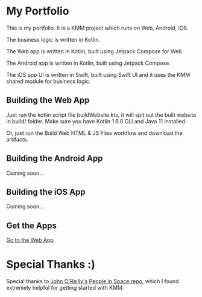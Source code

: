 # My Portfolio

This is my portfolio. It is a KMM project which runs on Web, Android, iOS.

The business logic is written in Kotlin.

The Web app is written in Kotlin, built using Jetpack Compose for Web.

The Android app is written in Kotlin, built using Jetpack Compose.

The iOS app UI is written in Swift, built using Swift UI and it uses the KMM shared module for business logic.

## Building the Web App

Just run the kotlin script file buildWebsite.kts, it will spit out the built website in build/ folder. Make sure you have Kotlin 1.6.0 CLI and Java 11 installed.

Or, just run the Build Web HTML & JS Files workflow and download the artifacts.

## Building the Android App

Coming soon...

## Building the iOS App

Coming soon...

## Get the Apps

[Go to the Web App](https://amanshuraikwar.github.io)

# Special Thanks :)
Special thanks to [John O'Reilly's](https://github.com/joreilly) [People in Space repo](https://github.com/joreilly/PeopleInSpace), which I found extremely helpful for getting started with KMM.
